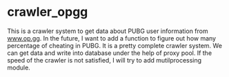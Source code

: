 # crawler_opgg
This is a crawler system to get data about PUBG user information from www.op.gg.
In the future, I want to add a function to figure out how many percentage of cheating in PUBG.
It is a pretty complete crawler system. We can get data and write into database under the help of proxy pool. 
If the speed of the crawler is not satisfied, I will try to add mutilprocessing module.
